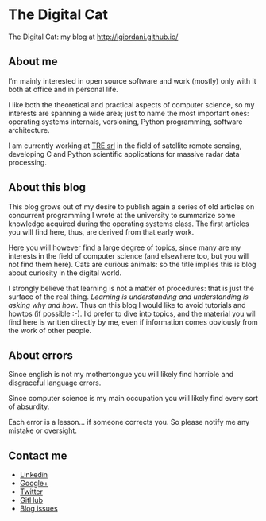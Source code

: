 # The Digital Cat

The Digital Cat: my blog at http://lgiordani.github.io/

## About me

I’m mainly interested in open source software and work (mostly) only with it both at office and in personal life.

I like both the theoretical and practical aspects of computer science, so my interests are spanning a wide area; just to name the most important ones: operating systems internals, versioning, Python programming, software architecture.

I am currently working at [TRE srl](www.treuropa.com) in the field of satellite remote sensing, developing C and Python scientific applications for massive radar data processing.

## About this blog

This blog grows out of my desire to publish again a series of old articles on concurrent programming I wrote at the university to summarize some knowledge acquired during the operating systems class. The first articles you will find here, thus, are derived from that early work.

Here you will however find a large degree of topics, since many are my interests in the field of computer science (and elsewhere too, but you will not find them here). Cats are curious animals: so the title implies this is blog about curiosity in the digital world.

I strongly believe that learning is not a matter of procedures: that is just the surface of the real thing. _Learning is understanding and understanding is asking why and how_. Thus on this blog I would like to avoid tutorials and howtos (if possible :-). I’d prefer to dive into topics, and the material you will find here is written directly by me, even if information comes obviously from the work of other people.

## About errors

Since english is not my mothertongue you will likely find horrible and disgraceful language errors.

Since computer science is my main occupation you will likely find every sort of absurdity.

Each error is a lesson... if someone corrects you. So please notify me any mistake or oversight.

## Contact me

* [Linkedin](http://it.linkedin.com/pub/leonardo-giordani/45/3a9/aa2/)
* <a href="https://plus.google.com/+LeonardoGiordani" rel="me">Google+</a>
* [Twitter](https://twitter.com/tw_lgiordani)
* [GitHub](https://github.com/lgiordani)
* [Blog issues](https://github.com/lgiordani/lgiordani.github.com/issues)


